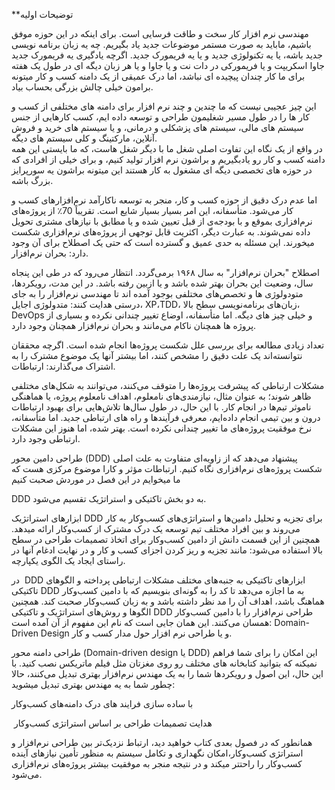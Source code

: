 **توضیحات اولیه

مهندسی نرم افزار کار سخت و طاقت فرسایی است. برای اینکه در این حوزه موفق باشیم، ماباید به صورت مستمر موضوعات جدید یاد بگیریم. چه یه زبان برنامه نویسی جدید باشه، یا یه تکنولوژی جدید و یا یه فریمورک جدید. اگرچه یادگیری یه فریمورک جدید جاوا اسکریپت و یا فریمورکی در دات نت و یا جاوا و یا هر زبان دیگه ای در طول یک هفته برای ما کار چندان پیچیده ای نباشد، اما درک عمیقی از یک دامنه کسب و کار میتونه برامون خیلی چالش بزرگی بحساب بیاد.  
  
این چیز عجیبی نیست که ما چندین و چند نرم افزار برای دامنه های مختلفی از کسب و کار ها را در طول مسیر شغلیمون طراحی و توسعه داده ایم، کسب کارهایی از جنس سیستم های مالی، سیستم های پزشکلی و درمانی، و یا سیستم های خرید و فروش آنلاین، مارکتینگ و کلی سیستم های دیگه.  
در واقع از یک نگاه این تفاوت اصلی شغل ما با دیگر شغل هاست، که ما بایستی این همه دامنه کسب و کار رو یادبگیریم و براشون نرم افزار تولید کنیم، و برای خیلی از افرادی که در حوزه های تخصصی دیگه ای مشغول به کار هستند این میتونه براشون یه سورپرایز بزرگ باشه.  
  
اما عدم درک دقیق از حوزه کسب و کار، منجر به توسعه ناکارآمد نرم‌افزارهای کسب و کار می‌شود. متأسفانه، این امر بسیار بسیار شایع است. تقریباً 70٪ از پروژه‌های نرم‌افزاری بموقع و با بودجه‌ی از قبل تعیین شده و یا مطابق با نیازهای مشتری تحویل داده نمی‌شوند. به عبارت دیگر، اکثریت قابل توجهی از پروژه‌های نرم‌افزاری شکست میخورند. این مسئله به حدی عمیق و گسترده است که حتی یک اصطلاح برای آن وجود دارد: بحران نرم‌افزار.

اصطلاح "بحران نرم‌افزار" به سال ۱۹۶۸ برمی‌گردد. انتظار می‌رود که در طی این پنجاه سال، وضعیت این بحران بهتر شده باشد و یا ازبین رفته باشد. در این مدت، رویکردها، متودولوژی ها و تخصص‌های مختلفی بوجود آمده اند تا مهندسی نرم‌افزار را به جای درستی هدایت کنند: متدولوژی اجایل، XP،TDD، زبان‌های برنامه‌نویسی سطح بالا، DevOps و خیلی چیز های دیگه. اما متأسفانه، اوضاع تغییر چندانی نکرده و بسیاری از پروژه ها همچنان ناکام می‌مانند و بحران نرم‌افزار همچنان وجود دارد.

تعداد زیادی مطالعه برای بررسی علل شکست پروژه‌ها انجام شده است. اگرچه محققان نتوانسته‌اند یک علت دقیق را مشخص کنند، اما بیشتر آنها یک موضوع مشترک را به اشتراک می‌گذارند: ارتباطات.

مشکلات ارتباطی که پیشرفت پروژه‌ها را متوقف می‌کنند، می‌توانند به شکل‌های مختلفی ظاهر شوند؛ به عنوان مثال، نیازمندی‌های نامعلوم، اهداف نامعلوم پروژه، یا هماهنگی ناموثر تیم‌ها در انجام کار. با این حال، در طول سال‌ها تلاش‌هایی برای بهبود ارتباطات درون و بین تیمی انجام داده‌ایم، معرفی فرآیندها و راه های ارتباطی جدید. اما متأسفانه، نرخ موفقیت پروژه‌های ما تغییر چندانی نکرده است. بهتر شده، اما هنوز این مشکلات ارتباطی وجود دارد.

طراحی دامین محور (DDD) پیشنهاد می‌دهد که از زاویه‌ای متفاوت به علت اصلی شکست پروژه‌های نرم‌افزاری نگاه کنیم. ارتباطات مؤثر و کارا موضوع مرکزی هست که ما میخوایم در این فصل در موردش صحبت کنیم

DDD به دو بخش تاکتیکی و استراتژیک تقسیم می‌شود.

ابزارهای استراتژیک DDD برای تجزیه و تحلیل دامین‌ها و استراتژی‌های کسب‌وکار به کار می‌روند و بین افراد مختلف تیم توسعه یک درک مشترک از کسب‌وکار ارائه میدهد. همچنین از این قسمت دانش از دامین کسب‌وکار برای اتخاذ تصمیمات طراحی در سطح بالا استفاده می‌شود: مانند تجزیه و ریز کردن اجزای کسب و کار و در نهایت ادغام آنها در راستای ایجاد یک الگوی یکپارچه.

در  DDD ابزارهای تاکتیکی به جنبه‌های مختلف مشکلات ارتباطی پرداخته و الگوهای تاکتیکی DDD به ما اجازه می‌دهد تا کد را به گونه‌ای بنویسیم که با دامین کسب‌وکار هماهنگ باشد، اهداف آن را مد نظر داشته باشد و به زبان کسب‌وکار صحبت کند. همچنین الگوها و روش‌های استراتژیک و تاکتیکی DDD طراحی نرم‌افزار را با دامین کسب‌وکار همسان می‌کنند. این همان جایی است که نام این مفهوم از آن آمده است: Domain-Driven Design و یا طراحی نرم افزار حول مدار کسب و کار.

طراحی دامنه محور (Domain-driven design یا DDD) این امکان را برای شما فراهم نمیکنه که بتوانید کتابخانه های مختلف رو روی مغزتان مثل فیلم ماتریکس نصب کنید. با این حال، این اصول و رویکردها شما را به یک مهندس نرم‌افزار بهتری تبدیل می‌کنند، حالا چطور شما به یه مهندس بهتری تبدیل میشوید:

با ساده سازی فرایند های درک دامنه‌های کسب‌وکار

 هدایت تصمیمات طراحی بر اساس استراتژی کسب‌وکار

همانطور که در فصول بعدی کتاب خواهید دید، ارتباط نزدیک‌تر بین طراحی نرم‌افزار و استراتژی کسب‌وکار،امکان نگهداری و تکامل سیستم به منظور تأمین نیازهای آینده کسب‌وکار را راحتتر میکند و در نتیجه منجر به موفقیت بیشتر پروژه‌های نرم‌افزاری می‌شود.